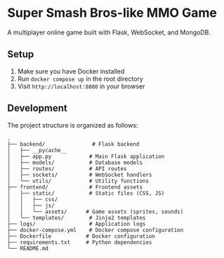 # Super Smash Bros-like MMO Game

A multiplayer online game built with Flask, WebSocket, and MongoDB.

## Setup

1. Make sure you have Docker installed
3. Run `docker compose up` in the root directory
4. Visit `http://localhost:8080` in your browser

## Development

The project structure is organized as follows:

```
.
├── backend/               # Flask backend
│   ├── __pycache__
│   ├── app.py            # Main Flask application
│   ├── models/           # Database models
│   ├── routes/           # API routes
│   ├── sockets/          # WebSocket handlers
│   └── utils/            # Utility functions
├── frontend/             # Frontend assets
│   ├── static/           # Static files (CSS, JS)
│   │   ├── css/
│   │   ├── js/
│   │   └── assets/      # Game assets (sprites, sounds)
│   └── templates/        # Jinja2 templates
├── logs/                 # Application logs
├── docker-compose.yml    # Docker compose configuration
├── Dockerfile           # Docker configuration
├── requirements.txt     # Python dependencies
└── README.md           
```
